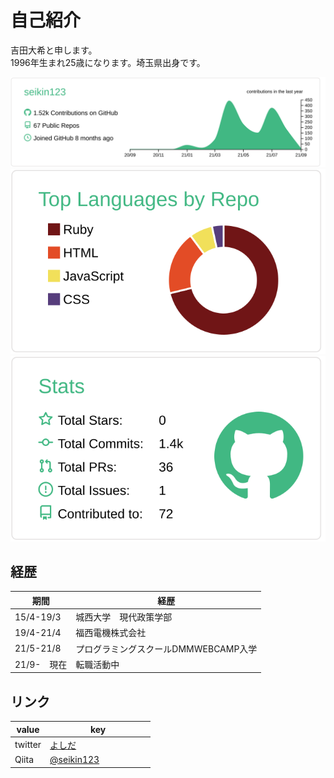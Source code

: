 # 自己紹介  
吉田大希と申します。  
1996年生まれ25歳になります。埼玉県出身です。

[![](https://raw.githubusercontent.com/seikin123/seikin123/master/profile-summary-card-output/vue/0-profile-details.svg)](https://github.com/vn7n24fzkq/github-profile-summary-cards)
[![](https://raw.githubusercontent.com/seikin123/seikin123/master/profile-summary-card-output/vue/1-repos-per-language.svg)](https://github.com/vn7n24fzkq/github-profile-summary-cards) [![](https://raw.githubusercontent.com/seikin123/seikin123/master/profile-summary-card-output/vue/3-stats.svg)](https://github.com/vn7n24fzkq/github-profile-summary-cards)  

## 経歴  
| 期間 | 経歴 　　　　　　　　　　　|
| --- | --- |
| 15/4-19/3 | 城西大学　現代政策学部 |
| 19/4-21/4 | 福西電機株式会社 |
| 21/5-21/8 | プログラミングスクールDMMWEBCAMP入学 |
| 21/9-　現在 | 転職活動中 |  

## リンク  
| value | key 　　　　　　　　　|
| --- | --- |
|  twitter | [よしだ](https://twitter.com/PJQ5aZrSKpdFuQC) |
| Qiita | [@seikin123](https://qiita.com/seikin123) |

